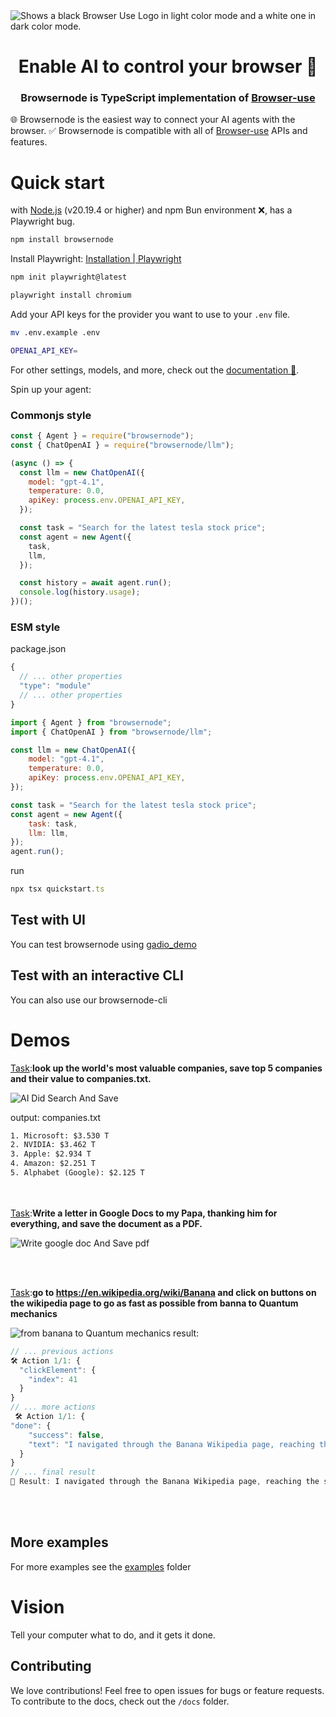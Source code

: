 <picture>
  <source media="(prefers-color-scheme: dark)" srcset="https://github.com/user-attachments/assets/2a91581a-623c-40a7-94d0-04aa720e1ff9">
  <source media="(prefers-color-scheme: light)" srcset="https://github.com/user-attachments/assets/9101f203-8fc7-4d64-b116-7ad3db0f6ff0">
  <img alt="Shows a black Browser Use Logo in light color mode and a white one in dark color mode." src="https://github.com/user-attachments/assets/9101f203-8fc7-4d64-b116-7ad3db0f6ff0"  width="full">
</picture>


<h1 align="center">Enable AI to control your browser 🤖</h1>
<h3 align="center">Browsernode is TypeScript implementation of <a href="https://browser-use.com/">Browser-use</a> </h3>

🌐 Browsernode is the easiest way to connect your AI agents with the browser.
✅ Browsernode is compatible with all of <a href="https://browser-use.com/"> Browser-use</a> APIs and features.


# Quick start

with [Node.js](https://nodejs.org/en/download) (v20.19.4 or higher) and npm
Bun environment ❌, has a Playwright bug.

```bash
npm install browsernode
```
Install Playwright:
[Installation | Playwright](https://playwright.dev/docs/intro)
```bash
npm init playwright@latest
```

```bash
playwright install chromium
```


Add your API keys for the provider you want to use to your `.env` file.
```bash
mv .env.example .env
```

```bash
OPENAI_API_KEY=
```
For other settings, models, and more, check out the [documentation 📕](https://docs.browsernode.com).

Spin up your agent:

### Commonjs style
```javascript
const { Agent } = require("browsernode");
const { ChatOpenAI } = require("browsernode/llm");

(async () => {
  const llm = new ChatOpenAI({
    model: "gpt-4.1",
    temperature: 0.0,
    apiKey: process.env.OPENAI_API_KEY,
  });

  const task = "Search for the latest tesla stock price";
  const agent = new Agent({
    task,
    llm,
  });

  const history = await agent.run();
  console.log(history.usage);
})();
```


### ESM style
package.json
```javascript
{
  // ... other properties
  "type": "module"
  // ... other properties
}
```


```javascript
import { Agent } from "browsernode";
import { ChatOpenAI } from "browsernode/llm";

const llm = new ChatOpenAI({
	model: "gpt-4.1",
	temperature: 0.0,
	apiKey: process.env.OPENAI_API_KEY,
});

const task = "Search for the latest tesla stock price";
const agent = new Agent({
	task: task,
	llm: llm,
});
agent.run();
```

run
```js
npx tsx quickstart.ts
```

## Test with UI
You can test browsernode using [gadio_demo](./examples/ui/gradio_demo.ts)
## Test with an interactive CLI
You can also use our browsernode-cli

# Demos

[Task](./examples/custom-functions/save_to_file_top20_companies.ts):**look up the world's most valuable companies, save top 5 companies and their value to companies.txt.**

![AI Did Search And Save](https://github.com/user-attachments/assets/ac2e1fa6-f455-4f89-a710-877aebfcd590)

output: companies.txt
```txt
1. Microsoft: $3.530 T
2. NVIDIA: $3.462 T
3. Apple: $2.934 T
4. Amazon: $2.251 T
5. Alphabet (Google): $2.125 T
```
<br/><br/>
[Task](./examples/custom-functions/google_doc.ts):**Write a letter in Google Docs to my Papa, thanking him for everything, and save the document as a PDF.**

![Write google doc And Save pdf](https://github.com/user-attachments/assets/615a8581-7a08-4a7a-85ad-2ac8cebdf74c)

<br/><br/>

[Task](./examples/use-cases/wikipedia_banana_to_quantum.ts):**go to https://en.wikipedia.org/wiki/Banana and click on buttons on the wikipedia page to go as fast as possible from banna to Quantum mechanics**

![from banana to Quantum mechanics](https://github.com/user-attachments/assets/ae3ce541-a710-4941-a28a-6f26be704c9f)
result:
```javascript
// ... previous actions
🛠️ Action 1/1: {
  "clickElement": {
    "index": 41
  }
}
// ... more actions
 🛠️ Action 1/1: {
"done": {
    "success": false,
    "text": "I navigated through the Banana Wikipedia page, reaching the section on Fusarium wilt TR4. However, I did not complete the task of reaching Quantum mechanics."
  }
}
// ... final result
📄 Result: I navigated through the Banana Wikipedia page, reaching the section on Fusarium wilt TR4. However, I did not complete the task of reaching Quantum mechanics.
```
<br/><br/>

## More examples

For more examples see the [examples](examples) folder

# Vision

Tell your computer what to do, and it gets it done.

## Contributing

We love contributions! Feel free to open issues for bugs or feature requests. To contribute to the docs, check out the `/docs` folder.
